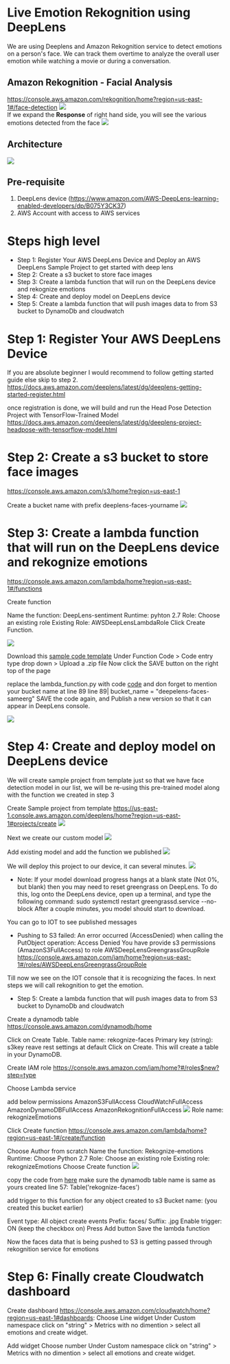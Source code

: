 # Live Emotion Rekognition using DeepLens

We are using Deeplens and Amazon Rekognition service to detect emotions on a person's face. We can track them overtime to analyze the overall user emotion while watching a movie or during a conversation.

## Amazon Rekognition - Facial Analysis
https://console.aws.amazon.com/rekognition/home?region=us-east-1#/face-detection
<img src="images/1.png"></br>
If we expand the <b>Response</b> of right hand side, you will see the various emotions detected from the face
<img src="images/2.png">

## Architecture
<img src="images/architecture.png">

## Pre-requisite
1. DeepLens device (https://www.amazon.com/AWS-DeepLens-learning-enabled-developers/dp/B075Y3CK37)
2. AWS Account with access to AWS services

# Steps high level
- Step 1: Register Your AWS DeepLens Device and Deploy an AWS DeepLens Sample Project to get started with deep lens
- Step 2: Create a s3 bucket to store face images
- Step 3: Create a lambda function that will run on the DeepLens device and rekognize emotions
- Step 4: Create and deploy model on DeepLens device
- Step 5: Create a lambda function that will push images data to from S3 bucket to DynamoDb and cloudwatch

# Step 1: Register Your AWS DeepLens Device

If you are absolute beginner I would recommend to follow getting started guide else skip to step 2.
https://docs.aws.amazon.com/deeplens/latest/dg/deeplens-getting-started-register.html

once registration is done, we will build and run the Head Pose Detection Project with TensorFlow-Trained Model
https://docs.aws.amazon.com/deeplens/latest/dg/deeplens-project-headpose-with-tensorflow-model.html

# Step 2: Create a s3 bucket to store face images
https://console.aws.amazon.com/s3/home?region=us-east-1

Create a bucket name with prefix deeplens-faces-yourname
<img src="images/s3.png">

# Step 3: Create a lambda function that will run on the DeepLens device and rekognize emotions
https://console.aws.amazon.com/lambda/home?region=us-east-1#/functions

Create function

Name the function: DeepLens-sentiment
Runtime: pyhton 2.7
Role: Choose an existing role
Existing Role: AWSDeepLensLambdaRole
Click Create Function.

<img src="images/lambda1.png">

Download this <a href="https://github.com/sameer-goel/live-emotion-rekognition/blob/master/deeplens-sentiment-function/deeplens-lambda.zip?raw=true">sample code template</a>
Under Function Code > Code entry type drop down > Upload a .zip file
Now click the SAVE button on the right top of the page

replace the lambda_function.py with code <a href="https://raw.githubusercontent.com/sameer-goel/live-emotion-rekognition/master/deeplens-sentiment-function/lambda_function.py">code</a> and don forget to mention your bucket name at line 89
line 89| bucket_name = "deepelens-faces-sameerg"
SAVE the code again, and Publish a new version so that it can appear in DeepLens console.

<img src="images/lambda11.png">

# Step 4: Create and deploy model on DeepLens device

We will create sample project from template just so that we have face detection model in our list, we will be re-using this pre-trained model along with the function we created in step 3

Create Sample project from template
https://us-east-1.console.aws.amazon.com/deeplens/home?region=us-east-1#projects/create
<img src="images/dlsample.png">

Next we create our custom model
<img src="images/dlcustom1.png">

Add existing model and add the function we published
<img src="images/dlcustom2.png">

We will deploy this project to our device, it can several minutes.
<img src="images/dlcustom3.png">

* Note: If your model download progress hangs at a blank state (Not 0%, but blank) then you may need to reset greengrass on DeepLens. To do this, log onto the DeepLens device, open up a terminal, and type the following command: 
sudo systemctl restart greengrassd.service --no-block
After a couple minutes, you model should start to download.

You can go to IOT to see published messages

* Pushing to S3 failed: An error occurred (AccessDenied) when calling the PutObject operation: Access Denied
You have provide s3 permissions (AmazonS3FullAccess) to role AWSDeepLensGreengrassGroupRole
https://console.aws.amazon.com/iam/home?region=us-east-1#/roles/AWSDeepLensGreengrassGroupRole

Till now we see on the IOT console that it is recognizing the faces. In next steps we will call rekognition to get the emotion.

- Step 5: Create a lambda function that will push images data to from S3 bucket to DynamoDb and cloudwatch

Create a dynamodb table https://console.aws.amazon.com/dynamodb/home

Click on Create Table.
Table name: rekognize-faces
Primary key (string): s3key
reave rest settings at default
Click on Create. This will create a table in your DynamoDB.

Create IAM role https://console.aws.amazon.com/iam/home?#/roles$new?step=type

Choose Lambda service

add below permissions
AmazonS3FullAccess
CloudWatchFullAccess
AmazonDynamoDBFullAccess
AmazonRekognitionFullAccess 
<img src="images/rekognizeEmotions.png">
Role name: rekognizeEmotions

Click Create function https://console.aws.amazon.com/lambda/home?region=us-east-1#/create/function

Choose Author from scratch
Name the function: Rekognize-emotions
Runtime: Choose Python 2.7
Role: Choose an existing role
Existing role: rekognizeEmotions
Choose Create function
<img src="images/lambda2.png">

copy the code from  <a href="https://raw.githubusercontent.com/sameer-goel/live-emotion-rekognition/master/deeplens-sentiment-function/rekognize.py">here</a> 
make sure the dynamodb table name is same as yours created
line 57: Table('rekognize-faces')

add trigger to this function for any object created to s3
Bucket name: (you created this bucket earlier)

Event type: All object create events
Prefix: faces/
Suffix: .jpg
Enable trigger: ON (keep the checkbox on)
Press Add button
Save the lambda function

Now the faces data that is being pushed to S3 is getting passed through rekognition service for emotions

# Step 6: Finally create Cloudwatch dashboard
Create dashboard https://console.aws.amazon.com/cloudwatch/home?region=us-east-1#dashboards:
Choose Line widget
Under Custom namespace click on "string" > Metrics with no dimention > select all emotions and create widget.

Add widget
Choose number
Under Custom namespace click on "string" > Metrics with no dimention > select all emotions and create widget.

